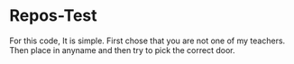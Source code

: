 # Repos-Test
For this code, It is simple. First chose that you are not one of my teachers. Then place in anyname and then try to pick the correct door. 
